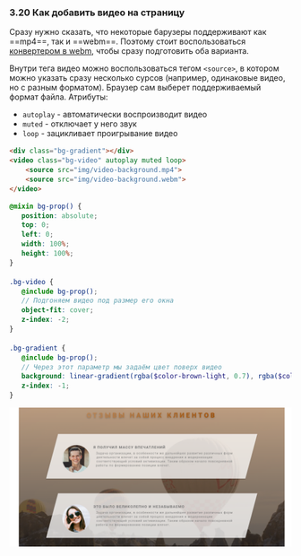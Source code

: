 ### **3.20 Как добавить видео на страницу**

Сразу нужно сказать, что некоторые барузеры поддерживают как ==mp4==, так и ==webm==. Поэтому стоит воспользоваться [конвертером в webm](https://video.online-convert.com/convert-to-webm), чтобы сразу подготовить оба варианта.

Внутри тега видео можно воспользоваться тегом `<source>`, в котором можно указать сразу несколько сурсов (например, одинаковые видео, но с разным форматом). Браузер сам выберет поддерживаемый формат файла.
Атрибуты:
- `autoplay` - автоматически воспроизводит видео
- `muted` - отключает у него звук
- `loop` - зацикливает проигрывание видео

```HTML
<div class="bg-gradient"></div>  
<video class="bg-video" autoplay muted loop>  
    <source src="img/video-background.mp4">  
    <source src="img/video-background.webm">  
</video>
```

```SCSS
@mixin bg-prop() {  
   position: absolute;  
   top: 0;  
   left: 0;  
   width: 100%;  
   height: 100%;  
}  
  
.bg-video {  
   @include bg-prop();  
   // Подгоняем видео под размер его окна
   object-fit: cover;  
   z-index: -2;  
}  
  
.bg-gradient {  
   @include bg-prop();  
   // Через этот параметр мы задаём цвет поверх видео
   background: linear-gradient(rgba($color-brown-light, 0.7), rgba($color-black, 0.7));  
   z-index: -1;  
}
```

![](_png/Pasted%20image%2020221013200424.png)